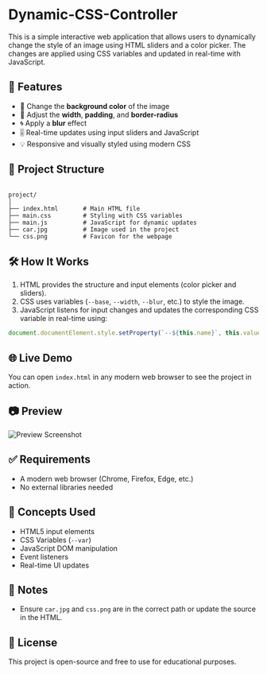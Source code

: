 # Dynamic-CSS-Controller
This is a simple interactive web application that allows users to dynamically change the style of an image using HTML sliders and a color picker. The changes are applied using CSS variables and updated in real-time with JavaScript.

## 🚀 Features

- 🎨 Change the **background color** of the image
- 📏 Adjust the **width**, **padding**, and **border-radius**
- 🌀 Apply a **blur** effect
- 🎚️ Real-time updates using input sliders and JavaScript
- 💡 Responsive and visually styled using modern CSS

## 📁 Project Structure

```

project/
│
├── index.html       # Main HTML file
├── main.css         # Styling with CSS variables
├── main.js          # JavaScript for dynamic updates
├── car.jpg          # Image used in the project
└── css.png          # Favicon for the webpage

````

## 🛠️ How It Works

1. HTML provides the structure and input elements (color picker and sliders).
2. CSS uses variables (`--base`, `--width`, `--blur`, etc.) to style the image.
3. JavaScript listens for input changes and updates the corresponding CSS variable in real-time using:

```javascript
document.documentElement.style.setProperty(`--${this.name}`, this.value + suffixDate)
````

## 🌐 Live Demo

You can open `index.html` in any modern web browser to see the project in action.

## 📷 Preview

![Preview Screenshot](preview.png)

## ✅ Requirements

* A modern web browser (Chrome, Firefox, Edge, etc.)
* No external libraries needed

## 🧠 Concepts Used

* HTML5 input elements
* CSS Variables (`--var`)
* JavaScript DOM manipulation
* Event listeners
* Real-time UI updates

## 📌 Notes

* Ensure `car.jpg` and `css.png` are in the correct path or update the source in the HTML.

## 📄 License

This project is open-source and free to use for educational purposes.